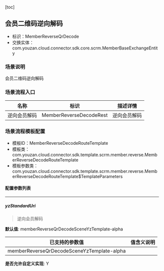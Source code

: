 [toc]

## 会员二维码逆向解码
- 标识：MemberReverseQrDecode
- 交换实体：com.youzan.cloud.connector.sdk.core.scrm.MemberBaseExchangeEntity
### 场景说明
会员二维码逆向解码
### 场景流程入口

名称 | 标识 | 描述详情
---|---|---
逆向会员解码 | MemberReverseDecodeRest | 逆向会员解码

### 场景流程模板配置
- 模板ID：MemberReverseDecodeRouteTemplate
- 模板类：com.youzan.cloud.connector.sdk.template.scrm.member.reverse.MemberReverseDecodeRouteTemplate
- 模板参数类：com.youzan.cloud.connector.sdk.template.scrm.member.reverse.MemberReverseDecodeRouteTemplate$TemplateParameters

#### 配置参数列表

---
##### yzStandardUri
> 逆向会员解码

**默认值**: memberReverseQrDecodeSceneYzTemplate-alpha

已支持的参数值 | 值含义说明
---|---
memberReverseQrDecodeSceneYzTemplate-alpha | 

**是否允许自定义实现**: Y

